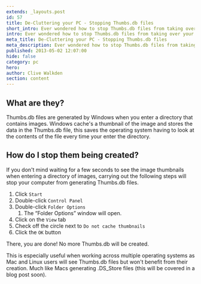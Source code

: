 ```yaml
---
extends: _layouts.post
id: 57
title: De-Cluttering your PC - Stopping Thumbs.db files
short_intro: Ever wondered how to stop Thumbs.db files from taking over your PC? Here's my guide to stop them.
intro: Ever wondered how to stop Thumbs.db files from taking over your PC? Follow my guide and they'll never be generated again!
meta_title: De-Cluttering your PC - Stopping Thumbs.db files
meta_description: Ever wondered how to stop Thumbs.db files from taking over your PC? Here's my guide to stop them.
published: 2013-05-02 12:07:00
hide: false
category: pc
hero:
author: Clive Walkden
section: content
---
```


## What are they?

Thumbs.db files are generated by Windows when you enter a directory that contains images. Windows cache&#39;s a thumbnail of the image and stores the data in the Thumbs.db file, this saves the operating system having to look at the contents of the file every time your enter the directory.

## How do I stop them being created?

If you don't mind waiting for a few seconds to see the image thumbnails when entering a directory of images, carrying out the following steps will stop your computer from generating Thumbs.db files.

1. Click `Start`
2. Double-click `Control Panel`
3. Double-click `Folder Options`
   1. The &ldquo;Folder Options&rdquo; window will open.
4. Click on the `View` tab
5. Check off the circle next to `Do not cache thumbnails`
6. Click the `OK` button

There, you are done! No more Thumbs.db will be created.

This is especially useful when working across multiple operating systems as Mac and Linux users will see Thumbs.db files but won't benefit from their creation. Much like Macs generating .DS_Store files (this will be covered in a blog post soon).
